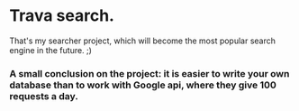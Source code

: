 # Trava search.

That's my searcher project, which will become the most popular search engine in the future. ;)

### A small conclusion on the project: it is easier to write your own database than to work with Google api, where they give 100 requests a day.
